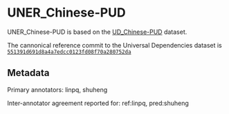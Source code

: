 # UNER_Chinese-PUD

UNER_Chinese-PUD is based on the [UD_Chinese-PUD](https://github.com/UniversalDependencies/UD_Chinese-PUD) dataset.

The cannonical reference commit to the Universal Dependencies dataset is [`551391d691d8a4a7edcc0123fd08f70a280752da`](https://github.com/UniversalDependencies/UD_Chinese-PUD/tree/551391d691d8a4a7edcc0123fd08f70a280752da)

## Metadata

Primary annotators: linpq, shuheng

Inter-annotator agreement reported for: ref:linpq, pred:shuheng

